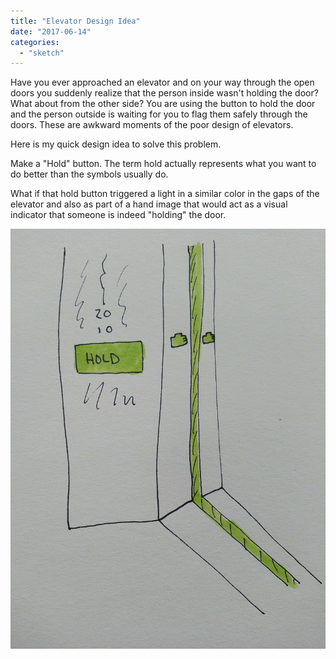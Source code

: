 ```yaml
---
title: "Elevator Design Idea"
date: "2017-06-14"
categories: 
  - "sketch"
---
```


Have you ever approached an elevator and on your way through the open doors you suddenly realize that the person inside wasn't holding the door? What about from the other side? You are using the button to hold the door and the person outside is waiting for you to flag them safely through the doors. These are awkward moments of the poor design of elevators.

Here is my quick design idea to solve this problem.

Make a "Hold" button. The term hold actually represents what you want to do better than the symbols usually do.

What if that hold button triggered a light in a similar color in the gaps of the elevator and also as part of a hand image that would act as a visual indicator that someone is indeed "holding" the door.

![Elevator.jpg](images/elevator.jpg)
